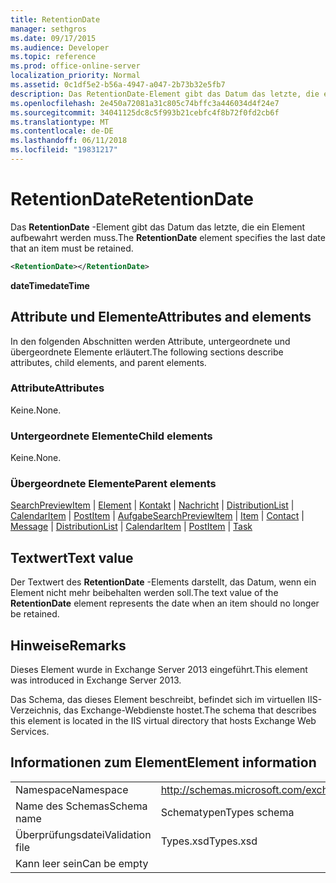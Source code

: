```yaml
---
title: RetentionDate
manager: sethgros
ms.date: 09/17/2015
ms.audience: Developer
ms.topic: reference
ms.prod: office-online-server
localization_priority: Normal
ms.assetid: 0c1df5e2-b56a-4947-a047-2b73b32e5fb7
description: Das RetentionDate-Element gibt das Datum das letzte, die ein Element aufbewahrt werden muss.
ms.openlocfilehash: 2e450a72081a31c805c74bffc3a446034d4f24e7
ms.sourcegitcommit: 34041125dc8c5f993b21cebfc4f8b72f0fd2cb6f
ms.translationtype: MT
ms.contentlocale: de-DE
ms.lasthandoff: 06/11/2018
ms.locfileid: "19831217"
---
```

# <a name="retentiondate"></a><span data-ttu-id="f540e-103">RetentionDate</span><span class="sxs-lookup"><span data-stu-id="f540e-103">RetentionDate</span></span>

<span data-ttu-id="f540e-104">Das **RetentionDate** -Element gibt das Datum das letzte, die ein Element aufbewahrt werden muss.</span><span class="sxs-lookup"><span data-stu-id="f540e-104">The **RetentionDate** element specifies the last date that an item must be retained.</span></span> 
  
```XML
<RetentionDate></RetentionDate>
```

 <span data-ttu-id="f540e-105">**dateTime**</span><span class="sxs-lookup"><span data-stu-id="f540e-105">**dateTime**</span></span>
## <a name="attributes-and-elements"></a><span data-ttu-id="f540e-106">Attribute und Elemente</span><span class="sxs-lookup"><span data-stu-id="f540e-106">Attributes and elements</span></span>

<span data-ttu-id="f540e-107">In den folgenden Abschnitten werden Attribute, untergeordnete und übergeordnete Elemente erläutert.</span><span class="sxs-lookup"><span data-stu-id="f540e-107">The following sections describe attributes, child elements, and parent elements.</span></span>
  
### <a name="attributes"></a><span data-ttu-id="f540e-108">Attribute</span><span class="sxs-lookup"><span data-stu-id="f540e-108">Attributes</span></span>

<span data-ttu-id="f540e-109">Keine.</span><span class="sxs-lookup"><span data-stu-id="f540e-109">None.</span></span>
  
### <a name="child-elements"></a><span data-ttu-id="f540e-110">Untergeordnete Elemente</span><span class="sxs-lookup"><span data-stu-id="f540e-110">Child elements</span></span>

<span data-ttu-id="f540e-111">Keine.</span><span class="sxs-lookup"><span data-stu-id="f540e-111">None.</span></span>
  
### <a name="parent-elements"></a><span data-ttu-id="f540e-112">Übergeordnete Elemente</span><span class="sxs-lookup"><span data-stu-id="f540e-112">Parent elements</span></span>

<span data-ttu-id="f540e-113">[SearchPreviewItem](searchpreviewitem.md) | [Element](item.md) | [Kontakt](contact.md) | [Nachricht](message-ex15websvcsotherref.md) | [DistributionList](distributionlist.md) | [CalendarItem](calendaritem.md) | [PostItem](postitem.md) | [Aufgabe](task.md)</span><span class="sxs-lookup"><span data-stu-id="f540e-113">[SearchPreviewItem](searchpreviewitem.md) | [Item](item.md) | [Contact](contact.md) | [Message](message-ex15websvcsotherref.md) | [DistributionList](distributionlist.md) | [CalendarItem](calendaritem.md) | [PostItem](postitem.md) | [Task](task.md)</span></span>
  
## <a name="text-value"></a><span data-ttu-id="f540e-114">Textwert</span><span class="sxs-lookup"><span data-stu-id="f540e-114">Text value</span></span>

<span data-ttu-id="f540e-115">Der Textwert des **RetentionDate** -Elements darstellt, das Datum, wenn ein Element nicht mehr beibehalten werden soll.</span><span class="sxs-lookup"><span data-stu-id="f540e-115">The text value of the **RetentionDate** element represents the date when an item should no longer be retained.</span></span> 
  
## <a name="remarks"></a><span data-ttu-id="f540e-116">Hinweise</span><span class="sxs-lookup"><span data-stu-id="f540e-116">Remarks</span></span>

<span data-ttu-id="f540e-117">Dieses Element wurde in Exchange Server 2013 eingeführt.</span><span class="sxs-lookup"><span data-stu-id="f540e-117">This element was introduced in Exchange Server 2013.</span></span>
  
<span data-ttu-id="f540e-118">Das Schema, das dieses Element beschreibt, befindet sich im virtuellen IIS-Verzeichnis, das Exchange-Webdienste hostet.</span><span class="sxs-lookup"><span data-stu-id="f540e-118">The schema that describes this element is located in the IIS virtual directory that hosts Exchange Web Services.</span></span>
  
## <a name="element-information"></a><span data-ttu-id="f540e-119">Informationen zum Element</span><span class="sxs-lookup"><span data-stu-id="f540e-119">Element information</span></span>

|||
|:-----|:-----|
|<span data-ttu-id="f540e-120">Namespace</span><span class="sxs-lookup"><span data-stu-id="f540e-120">Namespace</span></span>  <br/> |http://schemas.microsoft.com/exchange/services/2006/types  <br/> |
|<span data-ttu-id="f540e-121">Name des Schemas</span><span class="sxs-lookup"><span data-stu-id="f540e-121">Schema name</span></span>  <br/> |<span data-ttu-id="f540e-122">Schematypen</span><span class="sxs-lookup"><span data-stu-id="f540e-122">Types schema</span></span>  <br/> |
|<span data-ttu-id="f540e-123">Überprüfungsdatei</span><span class="sxs-lookup"><span data-stu-id="f540e-123">Validation file</span></span>  <br/> |<span data-ttu-id="f540e-124">Types.xsd</span><span class="sxs-lookup"><span data-stu-id="f540e-124">Types.xsd</span></span>  <br/> |
|<span data-ttu-id="f540e-125">Kann leer sein</span><span class="sxs-lookup"><span data-stu-id="f540e-125">Can be empty</span></span>  <br/> ||
   

